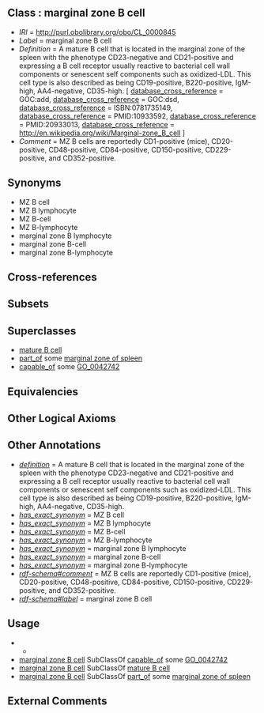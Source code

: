 
## Class : marginal zone B cell

 * *IRI* = http://purl.obolibrary.org/obo/CL_0000845
 * *Label* = marginal zone B cell
 * *Definition* = A mature B cell that is located in the marginal zone of the spleen with the phenotype CD23-negative and CD21-positive and expressing a B cell receptor usually reactive to bacterial cell wall components or senescent self components such as oxidized-LDL. This cell type is also described as being CD19-positive, B220-positive, IgM-high, AA4-negative, CD35-high. [ [database_cross_reference](../../ef/oboInOwl#hasDbXref.md) = GOC:add, [database_cross_reference](../../ef/oboInOwl#hasDbXref.md) = GOC:dsd, [database_cross_reference](../../ef/oboInOwl#hasDbXref.md) = ISBN:0781735149, [database_cross_reference](../../ef/oboInOwl#hasDbXref.md) = PMID:10933592, [database_cross_reference](../../ef/oboInOwl#hasDbXref.md) = PMID:20933013, [database_cross_reference](../../ef/oboInOwl#hasDbXref.md) = http://en.wikipedia.org/wiki/Marginal-zone_B_cell ]
 * *Comment* = MZ B cells are reportedly CD1-positive (mice), CD20-positive, CD48-positive, CD84-positive, CD150-positive, CD229-positive, and CD352-positive.

## Synonyms

 * MZ B cell
 * MZ B lymphocyte
 * MZ B-cell
 * MZ B-lymphocyte
 * marginal zone B lymphocyte
 * marginal zone B-cell
 * marginal zone B-lymphocyte

## Cross-references


## Subsets


## Superclasses

 * [mature B cell](../../CL/85/CL_0000785.md)
 * [part_of](../../BFO/50/BFO_0000050.md) some [marginal zone of spleen](../../UBERON/51/UBERON_0001251.md)
 * [capable_of](../../RO/15/RO_0002215.md) some [GO_0042742](../../GO/42/GO_0042742.md)

## Equivalencies


## Other Logical Axioms


## Other Annotations

 * *[definition](../../IAO/15/IAO_0000115.md)* = A mature B cell that is located in the marginal zone of the spleen with the phenotype CD23-negative and CD21-positive and expressing a B cell receptor usually reactive to bacterial cell wall components or senescent self components such as oxidized-LDL. This cell type is also described as being CD19-positive, B220-positive, IgM-high, AA4-negative, CD35-high.
 * *[has_exact_synonym](../../ym/oboInOwl#hasExactSynonym.md)* = MZ B cell
 * *[has_exact_synonym](../../ym/oboInOwl#hasExactSynonym.md)* = MZ B lymphocyte
 * *[has_exact_synonym](../../ym/oboInOwl#hasExactSynonym.md)* = MZ B-cell
 * *[has_exact_synonym](../../ym/oboInOwl#hasExactSynonym.md)* = MZ B-lymphocyte
 * *[has_exact_synonym](../../ym/oboInOwl#hasExactSynonym.md)* = marginal zone B lymphocyte
 * *[has_exact_synonym](../../ym/oboInOwl#hasExactSynonym.md)* = marginal zone B-cell
 * *[has_exact_synonym](../../ym/oboInOwl#hasExactSynonym.md)* = marginal zone B-lymphocyte
 * *[rdf-schema#comment](../../nt/rdf-schema#comment.md)* = MZ B cells are reportedly CD1-positive (mice), CD20-positive, CD48-positive, CD84-positive, CD150-positive, CD229-positive, and CD352-positive.
 * *[rdf-schema#label](../../el/rdf-schema#label.md)* = marginal zone B cell

## Usage

 * -
 * [marginal zone B cell](../../CL/45/CL_0000845.md) SubClassOf [capable_of](../../RO/15/RO_0002215.md) some [GO_0042742](../../GO/42/GO_0042742.md)
 * [marginal zone B cell](../../CL/45/CL_0000845.md) SubClassOf [mature B cell](../../CL/85/CL_0000785.md)
 * [marginal zone B cell](../../CL/45/CL_0000845.md) SubClassOf [part_of](../../BFO/50/BFO_0000050.md) some [marginal zone of spleen](../../UBERON/51/UBERON_0001251.md)

## External Comments

